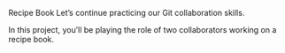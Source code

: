 Recipe Book
Let’s continue practicing our Git collaboration skills.

In this project, you’ll be playing the role of two collaborators working on a recipe book.